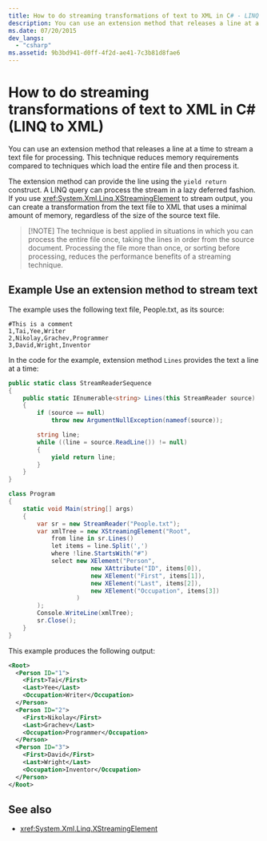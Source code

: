 ```yaml
---
title: How to do streaming transformations of text to XML in C# - LINQ to XML
description: You can use an extension method that releases a line at a time to stream a text file for processing. This technique reduces memory requirements compared to techniques which load the entire file and then process it.
ms.date: 07/20/2015
dev_langs:
  - "csharp"
ms.assetid: 9b3bd941-d0ff-4f2d-ae41-7c3b81d8fae6
---
```


# How to do streaming transformations of text to XML in C# (LINQ to XML)

You can use an extension method that releases a line at a time to stream a text file for processing. This technique reduces memory requirements compared to techniques which load the entire file and then process it.

The extension method can provide the line using the `yield return` construct. A LINQ query can process the stream in a lazy deferred fashion. If you use <xref:System.Xml.Linq.XStreamingElement> to stream output, you can create a transformation from the text file to XML that uses a minimal amount of memory, regardless of the size of the source text file.

> [!NOTE] The technique is best applied in situations in which you can process the entire file once, taking the lines in order from the source document. Processing the file more than once, or sorting before processing, reduces the performance benefits of a streaming technique.

## Example Use an extension method to stream text

The example uses the following text file, People.txt, as its source:

```text
#This is a comment
1,Tai,Yee,Writer
2,Nikolay,Grachev,Programmer
3,David,Wright,Inventor
```

In the code for the example, extension method `Lines` provides the text a line at a time:

```csharp
public static class StreamReaderSequence
{
    public static IEnumerable<string> Lines(this StreamReader source)
    {
        if (source == null)
            throw new ArgumentNullException(nameof(source));

        string line;
        while ((line = source.ReadLine()) != null)
        {
            yield return line;
        }
    }
}

class Program
{
    static void Main(string[] args)
    {
        var sr = new StreamReader("People.txt");
        var xmlTree = new XStreamingElement("Root",
            from line in sr.Lines()
            let items = line.Split(',')
            where !line.StartsWith("#")
            select new XElement("Person",
                       new XAttribute("ID", items[0]),
                       new XElement("First", items[1]),
                       new XElement("Last", items[2]),
                       new XElement("Occupation", items[3])
                   )
        );
        Console.WriteLine(xmlTree);
        sr.Close();
    }
}
```

This example produces the following output:

```xml
<Root>
  <Person ID="1">
    <First>Tai</First>
    <Last>Yee</Last>
    <Occupation>Writer</Occupation>
  </Person>
  <Person ID="2">
    <First>Nikolay</First>
    <Last>Grachev</Last>
    <Occupation>Programmer</Occupation>
  </Person>
  <Person ID="3">
    <First>David</First>
    <Last>Wright</Last>
    <Occupation>Inventor</Occupation>
  </Person>
</Root>
```

## See also

- <xref:System.Xml.Linq.XStreamingElement>
